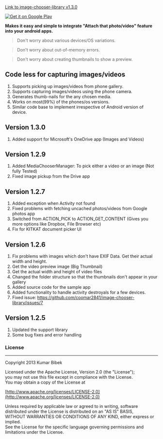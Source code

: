 [Link to image-chooser-library v1.3.0](https://dl.dropboxusercontent.com/u/6696191/image-chooser-library/v1.3.0/image-chooser-library-1.3.0.jar)

<a href="https://play.google.com/store/apps/details?id=com.beanie.imagechooserapp">
  <img alt="Get it on Google Play"
       src="https://developer.android.com/images/brand/en_generic_rgb_wo_45.png" />
</a>

**Makes it easy and simple to integrate "Attach that photo/video" feature into your android apps.**

> Don't worry about various devices/OS variations.

> Don't worry about out-of-memory errors.

> Don't worry about creating thumbnails to show a preview.

## Code less for capturing  images/videos
1. Supports picking up images/videos from phone gallery.
2. Supports capturing images/videos using the phone camera.
3. Generates thumb-nails for the any chosen media.
4. Works on most(99%) of the phones/os versions.
5. Similar code base to implement irrespective of Android version of device.

## Version 1.3.0
1. Added support for Microsoft's OneDrive app (Images and Videos)

## Version 1.2.9
1. Added MediaChooserManager: To pick either a video or an image (Not fully Tested)
2. Fixed image pickup from the Drive app

## Version 1.2.7
1. Added exception when Activity not found
2. Fixed problems with fetching uncached photos/videos from Google photos app
3. Switched from ACTION_PICK to ACTION_GET_CONTENT (Gives you more options like Dropbox, File Browser etc)
4. Fix for KITKAT document picker UI

## Version 1.2.6
1. Fix problems with images which don't have EXIF Data. Get their actual width and height.
2. Get the video preview image (Big Thumbnail)
3. Get the actual width and height of video files
4. Changed the folder structure so that the thumbnails don't appear in your gallery
5. Added source code for the sample app
6. Added functionality to handle activity destroyals for a few devices.
6. Fixed issue: https://github.com/coomar2841/image-chooser-library/issues/7

## Version 1.2.5
1. Updated the support library
2. Some bug fixes and error handling

### License
-----------------------------------------------------------------------------------
Copyright 2013 Kumar Bibek

Licensed under the Apache License, Version 2.0 (the "License");<br />
you may not use this file except in compliance with the License.<br />
You may obtain a copy of the License at
   
[http://www.apache.org/licenses/LICENSE-2.0](http://www.apache.org/licenses/LICENSE-2.0)
	
Unless required by applicable law or agreed to in writing, software<br />
distributed under the License is distributed on an "AS IS" BASIS,<br />
WITHOUT WARRANTIES OR CONDITIONS OF ANY KIND, either express or implied.<br />
See the License for the specific language governing permissions and<br />
limitations under the License.
